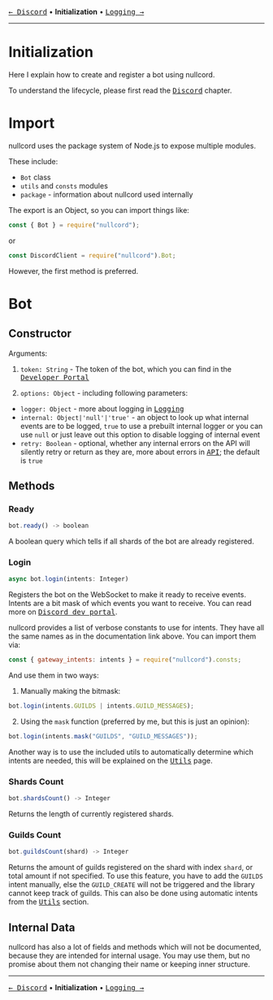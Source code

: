 [<kbd>← Discord</kbd>](00_discord.md)
• **Initialization**  •
[<kbd>Logging →</kbd>](02_logging.md)

---

# Initialization
Here I explain how to create and register a bot
using nullcord.

To understand the lifecycle, please first
read the [<kbd>Discord</kbd>](00_discord.md) chapter.

# Import
nullcord uses the package system of Node.js
to expose multiple modules.

These include:
* `Bot` class
* `utils` and `consts` modules
* `package` - information about nullcord used internally

The export is an Object, so you can import things like:
```js
const { Bot } = require("nullcord");
```
or
```js
const DiscordClient = require("nullcord").Bot;
```

However, the first method is preferred.

# Bot

## Constructor

Arguments:
1. `token: String` - The token of the bot, which you can
find in the [<kbd>Developer Portal</kbd>](https://discord.com/developers/applications)

2. `options: Object` - including following parameters:
  * `logger: Object` - more about logging in
  [<kbd>Logging</kbd>](02_logging.md)
  * `internal: Object|'null'|'true'` - an object to look up
  what internal events are to be logged, `true` to
  use a prebuilt internal logger or you can use `null` or
  just leave out this option to disable logging of internal event
  * `retry: Boolean` - optional, whether any internal errors on the API will
  silently retry or return as they are, more about errors in
  [<kbd>API</kbd>](04_api.md); the default is `true`

## Methods

### Ready
```js
bot.ready() -> boolean
```
A boolean query which tells
if all shards of the bot are
already registered.

### Login
```js
async bot.login(intents: Integer)
```
Registers the bot on the WebSocket
to make it ready to receive events.
Intents are a bit mask of which events
you want to receive. You can read more
on [<kbd>Discord dev portal</kbd>](https://discord.com/developers/docs/topics/gateway#list-of-intents).

nullcord provides a list of verbose
constants to use for intents. They have
all the same names as in the documentation
link above. You can import them via:
```js
const { gateway_intents: intents } = require("nullcord").consts;
```
And use them in two ways:

1. Manually making the bitmask:
```js
bot.login(intents.GUILDS | intents.GUILD_MESSAGES);
```
2. Using the `mask` function
(preferred by me, but this is just an opinion):
```js
bot.login(intents.mask("GUILDS", "GUILD_MESSAGES"));
```

Another way is to use the included utils
to automatically determine which intents
are needed, this will be explained on the
[<kbd>Utils</kbd>](05_utils.md) page.

### Shards Count
```js
bot.shardsCount() -> Integer
```
Returns the length of currently registered shards.

### Guilds Count
```js
bot.guildsCount(shard) -> Integer
```
Returns the amount of guilds registered on the
shard with index `shard`, or total amount if not specified.
To use this feature, you have to add the `GUILDS` intent
manually, else the `GUILD_CREATE` will not be triggered
and the library cannot keep track of guilds.
This can also be done using automatic intents from
the [<kbd>Utils</kbd>](05_utils.md) section.

## Internal Data
nullcord has also a lot of fields
and methods which will not be documented,
because they are intended for internal usage.
You may use them, but no promise about them
not changing their name or keeping inner structure.

---

[<kbd>← Discord</kbd>](00_discord.md)
• **Initialization** •
[<kbd>Logging →</kbd>](02_logging.md)
